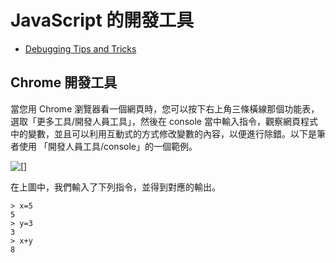 # JavaScript 的開發工具

* [Debugging Tips and Tricks](https://css-tricks.com/debugging-tips-tricks/?utm_source=javascriptweekly&utm_medium=email)

## Chrome 開發工具

當您用 Chrome 瀏覽器看一個網頁時，您可以按下右上角三條橫線那個功能表，選取「更多工具/開發人員工具」，然後在 console 當中輸入指令，觀察網頁程式中的變數，並且可以利用互動式的方式修改變數的內容，以便進行除錯。以下是筆者使用 「開發人員工具/console」的一個範例。

![[]](chrome_console.jpg)

在上圖中，我們輸入了下列指令，並得到對應的輸出。

```
> x=5
5
> y=3
3
> x+y
8
```

